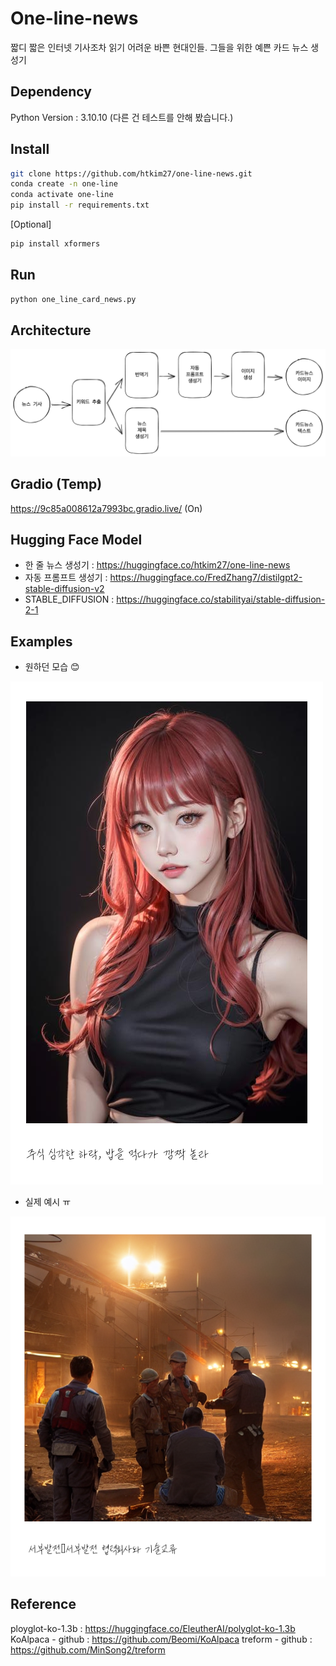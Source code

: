 # One-line-news
짧디 짧은 인터넷 기사조차 읽기 어려운 바쁜 현대인들.
그들을 위한 예쁜 카드 뉴스 생성기

## Dependency
Python Version : 3.10.10 
(다른 건 테스트를 안해 봤습니다.)

## Install
```bash
git clone https://github.com/htkim27/one-line-news.git
conda create -n one-line
conda activate one-line
pip install -r requirements.txt
```

[Optional]
```bash
pip install xformers
```

## Run
```bash
python one_line_card_news.py
```


## Architecture
![Architecture](./image/architecture.png)

## Gradio (Temp)
https://9c85a008612a7993bc.gradio.live/ (On)

## Hugging Face Model
- 한 줄 뉴스 생성기 : https://huggingface.co/htkim27/one-line-news
- 자동 프롬프트 생성기 : https://huggingface.co/FredZhang7/distilgpt2-stable-diffusion-v2
- STABLE_DIFFUSION : https://huggingface.co/stabilityai/stable-diffusion-2-1

## Examples
- 원하던 모습 😊

![Example](./image/example.png)

- 실제 예시 ㅠ

![Example2](./image/example_2.png)

## Reference
ployglot-ko-1.3b : https://huggingface.co/EleutherAI/polyglot-ko-1.3b
KoAlpaca - github : https://github.com/Beomi/KoAlpaca
treform - github : https://github.com/MinSong2/treform